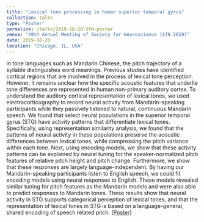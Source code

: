 ```yaml
---
title: "Lexical tone processing in human superior temporal gyrus"
collection: talks
type: "Poster"
permalink: /talks/2019-10-20-SfN-poster
venue: "49th Annual Meeting of Society for Neuroscience (SfN 2019)"
date: 2019-10-20
location: "Chicago, IL, USA"
---
```


In tone languages such as Mandarin Chinese, the pitch trajectory of a syllable distinguishes word meanings. Previous studies have identified cortical regions that are involved in the process of lexical tone perception. However, it remains unclear how the specific acoustic features that underlie tone differences are represented in human non-primary auditory cortex. To understand the auditory cortical representation of lexical tones, we used electrocorticography to record neural activity from Mandarin-speaking participants while they passively listened to natural, continuous Mandarin speech. We found that select neural populations in the superior temporal gyrus (STG) have activity patterns that differentiate lexical tones. Specifically, using representation similarity analysis, we found that the patterns of neural activity in these populations preserve the acoustic differences between lexical tones, while compressing the pitch variance within each tone. Next, using encoding models, we show that these activity patterns can be explained by neural tuning for the speaker-normalized pitch features of relative pitch height and pitch change. Furthermore, we show that these responses are largely language-independent. By having our Mandarin-speaking participants listen to English speech, we could fit encoding models using neural responses to English. These models revealed similar tuning for pitch features as the Mandarin models and were also able to predict responses to Mandarin tones. These results show that neural activity in STG supports categorical perception of lexical tones, and that the representation of lexical tones in STG is based on a language-general, shared encoding of speech related pitch. [<ins>[Poster](/files/2019-SfN-poster.pdf)</ins>]
